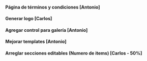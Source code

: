 #### Página de términos y condiciones [Antonio]

#### Generar logo [Carlos]

#### Agregar control para galería [Antonio]

#### Mejorar templates [Antonio]

#### Arreglar secciones editables (Numero de items) [Carlos - 50%]